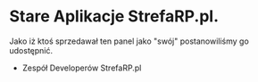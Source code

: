 # Stare Aplikacje StrefaRP.pl.
Jako iż ktoś sprzedawał ten panel jako "swój" postanowiliśmy go udostępnić.

- Zespół Developerów StrefaRP.pl
